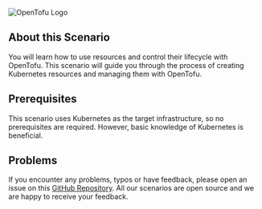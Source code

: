 ![OpenTofu Logo](https://raw.githubusercontent.com/opentofu/brand-artifacts/main/full/transparent/SVG/on-light.svg)

## About this Scenario

You will learn how to use resources and control their lifecycle with OpenTofu. This scenario will guide you through the process of creating Kubernetes resources and managing them with OpenTofu.

## Prerequisites

This scenario uses Kubernetes as the target infrastructure, so no prerequisites are required. However, basic knowledge of Kubernetes is beneficial.

## Problems

If you encounter any problems, typos or have feedback, please open an issue on this [GitHub Repository](https://github.com/peak-scale/koda-scenarios). All our scenarios are open source and we are happy to receive your feedback.
